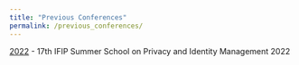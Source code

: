 ```yaml
---
title: "Previous Conferences"
permalink: /previous_conferences/
---
```


[2022](/archive/2022) - 17th IFIP Summer School on Privacy and Identity Management 2022

